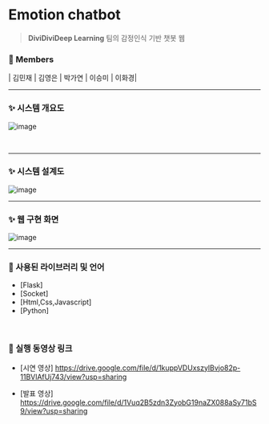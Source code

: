 # Emotion chatbot
> **DiviDiviDeep Learning**    팀의 감정인식 기반 챗봇 웹


### 📘 Members  

| 김민재  | 김영은 | 박가연 | 이승미 | 이화경|
***

### ✨ 시스템 개요도
![image](https://user-images.githubusercontent.com/55472510/118766324-3c973300-b8b7-11eb-999a-c30a47127ef9.png)

<br>  

***

### ✨ 시스템 설계도
![image](https://user-images.githubusercontent.com/55472510/118766936-0dcd8c80-b8b8-11eb-9c66-27b6e15f785f.png)  

***

### ✨ 웹 구현 화면
![image](https://user-images.githubusercontent.com/55472510/118767282-7e74a900-b8b8-11eb-9843-7c13a4d254d4.png)

***

### 📙 사용된 라이브러리 및 언어

* [Flask]
* [Socket]
* [Html,Css,Javascript]
* [Python]

<br>

### 📕 실행 동영상 링크
- [시연 영상] https://drive.google.com/file/d/1kuppVDUxszylBvjo82p-11BVlAfUj743/view?usp=sharing 

- [발표 영상] https://drive.google.com/file/d/1Vuq2B5zdn3ZyobG19naZX088aSy71bS9/view?usp=sharing
	 

